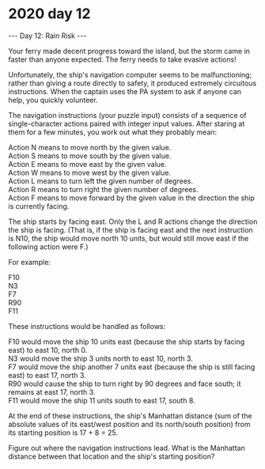 # 2020 day 12

--- Day 12: Rain Risk ---

Your ferry made decent progress toward the island, but the storm came in faster than anyone expected. The ferry needs to take evasive actions!



Unfortunately, the ship's navigation computer seems to be malfunctioning; rather than giving a route directly to safety, it produced extremely circuitous instructions. When the captain uses the PA system to ask if anyone can help, you quickly volunteer.



The navigation instructions (your puzzle input) consists of a sequence of single-character actions paired with integer input values. After staring at them for a few minutes, you work out what they probably mean:



Action N means to move north by the given value.\
Action S means to move south by the given value.\
Action E means to move east by the given value.\
Action W means to move west by the given value.\
Action L means to turn left the given number of degrees.\
Action R means to turn right the given number of degrees.\
Action F means to move forward by the given value in the direction the ship is currently facing.



The ship starts by facing east. Only the L and R actions change the direction the ship is facing. (That is, if the ship is facing east and the next instruction is N10, the ship would move north 10 units, but would still move east if the following action were F.)



For example:



F10\
N3\
F7\
R90\
F11



These instructions would be handled as follows:



F10 would move the ship 10 units east (because the ship starts by facing east) to east 10, north 0.\
N3 would move the ship 3 units north to east 10, north 3.\
F7 would move the ship another 7 units east (because the ship is still facing east) to east 17, north 3.\
R90 would cause the ship to turn right by 90 degrees and face south; it remains at east 17, north 3.\
F11 would move the ship 11 units south to east 17, south 8.



At the end of these instructions, the ship's Manhattan distance (sum of the absolute values of its east/west position and its north/south position) from its starting position is 17 + 8 = 25.



Figure out where the navigation instructions lead. What is the Manhattan distance between that location and the ship's starting position?



